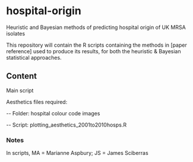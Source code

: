 # hospital-origin
Heuristic and Bayesian methods of predicting hospital origin of UK MRSA isolates

This repository will contain the R scripts containing the methods in [paper reference] used to produce its results, for both the heuristic & Bayesian statistical approaches.

## Content
Main script

Aesthetics files required:

-- Folder: hospital colour code images

-- Script: plotting_aesthetics_2001to2010hosps.R

### Notes
In scripts, MA = Marianne Aspbury; JS = James Sciberras
